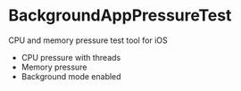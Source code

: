 # BackgroundAppPressureTest

CPU and memory pressure test tool for iOS
- CPU pressure with threads
- Memory pressure
- Background mode enabled
